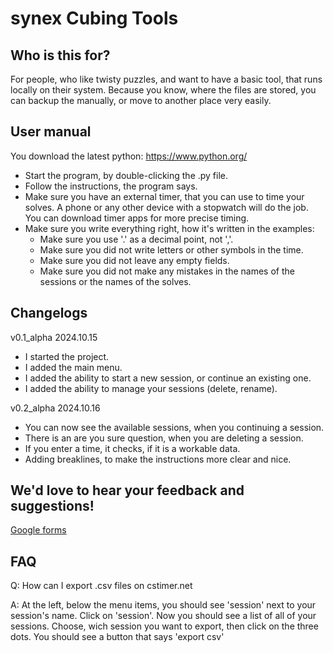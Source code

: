 # synex Cubing Tools

## Who is this for?

For people, who like twisty puzzles, and want to have a basic tool, that runs locally on their system. Because you know, where the files are stored, you can backup the manually, or move to another place very easily.

## User manual

You download the latest python: https://www.python.org/

- Start the program, by double-clicking the .py file.
- Follow the instructions, the program says.
- Make sure you have an external timer, that you can use to time your solves. A phone or any other device with a stopwatch will do the job. You can download timer apps for more precise timing.
- Make sure you write everything right, how it's written in the examples:
    - Make sure you use '.' as a decimal point, not ','.
    - Make sure you did not write letters or other symbols in the time.
    - Make sure you did not leave any empty fields.
    - Make sure you did not make any mistakes in the names of the sessions or the names of the solves.

## Changelogs

v0.1_alpha 2024.10.15
- I started the project.
- I added the main menu.
- I added the ability to start a new session, or continue an existing one.
- I added the ability to manage your sessions (delete, rename).

v0.2_alpha 2024.10.16
- You can now see the available sessions, when you continuing a session.
- There is an are you sure question, when you are deleting a session.
- If you enter a time, it checks, if it is a workable data.
- Adding breaklines, to make the instructions more clear and nice.

## We'd love to hear your feedback and suggestions!

[Google forms](https://forms.gle/JajjEokWRGWQeieD9)

## FAQ

Q: How can I export .csv files on cstimer.net

A: At the left, below the menu items, you should see 'session' next to your session's name. Click on 'session'. Now you should see a list of all of your sessions. Choose, wich session you want to export, then click on the three dots. You should see a button that says 'export csv'

